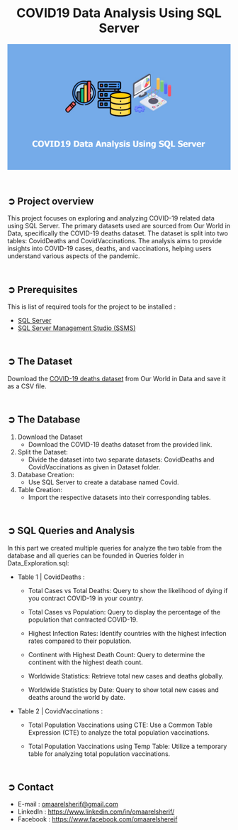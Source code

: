<!-- PROJECT TITLE -->
<h1 align="center">COVID19 Data Analysis Using SQL Server</h1>

<!-- HEADER -->
<p align="center">
  <img src="Images/Header.png"/>
</p>

<!-- PROJECT OVERVIEW -->
## <br>**➲ Project overview**
This project focuses on exploring and analyzing COVID-19 related data using SQL Server. The primary datasets used are sourced from Our World in Data, specifically the COVID-19 deaths dataset. The dataset is split into two tables: CovidDeaths and CovidVaccinations. The analysis aims to provide insights into COVID-19 cases, deaths, and vaccinations, helping users understand various aspects of the pandemic.

<!-- PREREQUISTIES -->
## <br>**➲ Prerequisites**
This is list of required tools for the project to be installed :
* <a href="https://www.microsoft.com/en-us/sql-server/sql-server-downloads" target="_blank">SQL Server</a>
* <a href="https://learn.microsoft.com/en-us/sql/ssms/download-sql-server-management-studio-ssms?view=sql-server-ver16" target="_blank">SQL Server Management Studio (SSMS)</a>


<!-- THE DATASET -->
## <br>**➲ The Dataset**
Download the <a href="https://ourworldindata.org/covid-deaths" target="_blank">COVID-19 deaths dataset</a> from Our World in Data and save it as a CSV file.<br>

<!-- THE DATABASE -->
## <br>**➲ The Database**
1. Download the Dataset
    * Download the COVID-19 deaths dataset from the provided link.
2. Split the Dataset:
    * Divide the dataset into two separate datasets: CovidDeaths and CovidVaccinations as given in Dataset folder.
3. Database Creation:
    * Use SQL Server to create a database named Covid.
4. Table Creation:
    * Import the respective datasets into their corresponding tables.

<!-- DATA ANALYSIS -->
## <br>**➲ SQL Queries and Analysis**
In this part we created multiple queries for analyze the two table from the database and all queries can be founded in Queries folder in Data_Exploration.sql:
<br>

- Table 1 | CovidDeaths :<br>
  * Total Cases vs Total Deaths:
  Query to show the likelihood of dying if you contract COVID-19 in your country.
  
  * Total Cases vs Population:
  Query to display the percentage of the population that contracted COVID-19.

  * Highest Infection Rates:
  Identify countries with the highest infection rates compared to their population.

  * Continent with Highest Death Count:
  Query to determine the continent with the highest death count.

  * Worldwide Statistics:
  Retrieve total new cases and deaths globally.

  * Worldwide Statistics by Date:
  Query to show total new cases and deaths around the world by date.

- Table 2 | CovidVaccinations :<br>
  * Total Population Vaccinations using CTE:
  Use a Common Table Expression (CTE) to analyze the total population vaccinations.

  * Total Population Vaccinations using Temp Table:
  Utilize a temporary table for analyzing total population vaccinations.

<!-- CONTACT -->
## <br>**➲ Contact**
- E-mail   : [omaarelsherif@gmail.com](mailto:omaarelsherif@gmail.com)
- LinkedIn : https://www.linkedin.com/in/omaarelsherif/
- Facebook : https://www.facebook.com/omaarelshereif

